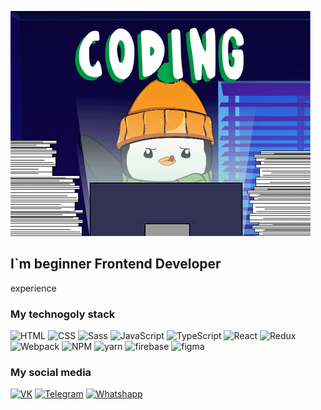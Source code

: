 ![Header](https://github.com/Wthrud05/Wthrud05/blob/main/assets/giphy.gif)

## I`m beginner Frontend Developer

experience

### My technogoly stack
![HTML](https://img.shields.io/badge/-HTML-090909?style=for-the-badge&logo=html5)
![CSS](https://img.shields.io/badge/-Css-090909?style=for-the-badge&logo=css3&logoColor=0774db)
![Sass](https://img.shields.io/badge/-Scss-090909?style=for-the-badge&logo=sass&logoColor=CC6699)
![JavaScript](https://img.shields.io/badge/-JavaScript-090909?style=for-the-badge&logo=javascript&logoColor=dbc607)
![TypeScript](https://img.shields.io/badge/-TypeScript-090909?style=for-the-badge&logo=typescript&logoColor=0794db)
![React](https://img.shields.io/badge/-React-090909?style=for-the-badge&logo=react&logoColor=0794db)
![Redux](https://img.shields.io/badge/-Redux-090909?style=for-the-badge&logo=redux&logoColor=7A4FB8)
![Webpack](https://img.shields.io/badge/-Webpack-090909?style=for-the-badge&logo=webpack&logoColor=88CEF3)
![NPM](https://img.shields.io/badge/-npm-090909?style=for-the-badge&logo=npm&logoColor=88CC53635EF3)
![yarn](https://img.shields.io/badge/-yarn-090909?style=for-the-badge&logo=yarn&logoColor=88CC53635EF3)
![firebase](https://img.shields.io/badge/-firebase-090909?style=for-the-badge&logo=firebase&logoColor=FFCA28)
![figma](https://img.shields.io/badge/-figma-090909?style=for-the-badge&logo=figma&logoColor=FFFFFF)

### My social media

[![VK](https://img.shields.io/badge/-Vkontakte-090909?style=for-the-badge&logo=vk&logoColor=0774db)](https://vk.com/provider1)
[![Telegram](https://img.shields.io/badge/-Telegram-090909?style=for-the-badge&logo=telegram&logoColor=0EA5E9)](https://t.me/LoAlexander)
[![Whatshapp](https://img.shields.io/badge/-Whatshapp-090909?style=for-the-badge&logo=whatsapp&logoColor=539E43)](https://wa.me/+79107211642)
